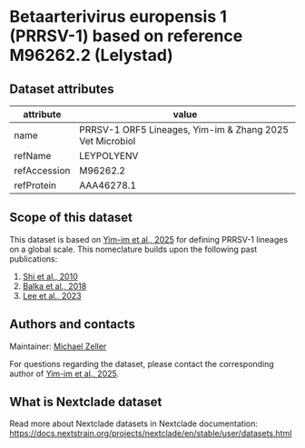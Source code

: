 # Betaarterivirus europensis 1 (PRRSV-1) based on reference M96262.2 (Lelystad)


## Dataset attributes

| attribute            | value                                    |
| -------------------- | ---------------------------------------- |
| name                 | PRRSV-1 ORF5 Lineages, Yim-im & Zhang 2025 Vet Microbiol  |
| refName              | LEYPOLYENV                               |
| refAccession         | M96262.2                                 |
| refProtein		       | AAA46278.1                               |


## Scope of this dataset

This dataset is based on [Yim-im et al., 2025](https://doi.org/10.1016/j.vetmic.2025.110413) for defining PRRSV-1 lineages on a global scale. This 
nomeclature builds upon the following past publications:
1. [Shi et al., 2010](https://doi.org/10.1016/j.virusres.2010.08.014)
2. [Balka et al., 2018](https://doi.org/10.1038/s41598-018-26036-w)
3. [Lee et al., 2023](https://doi.org/10.3390/pathogens12060757)

## Authors and contacts

Maintainer: [Michael Zeller](mailto:mazeller@iastate.edu?subject=[Nextclade]%20PRRSV1)

For questions regarding the dataset, please contact the corresponding author of [Yim-im et al., 2025](https://doi.org/10.1016/j.vetmic.2025.110413).

## What is Nextclade dataset

Read more about Nextclade datasets in Nextclade documentation: https://docs.nextstrain.org/projects/nextclade/en/stable/user/datasets.html
